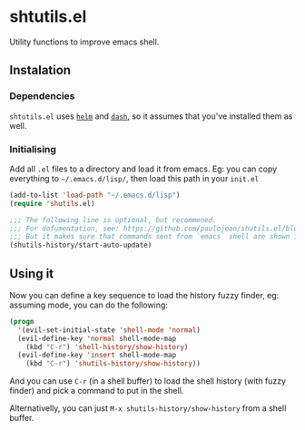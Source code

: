 # shtutils.el

Utility functions to improve emacs shell.

## Instalation

### Dependencies
`shtutils.el` uses [`helm`](https://github.com/emacs-helm/helm) and [`dash`](https://github.com/magnars/dash.el), so it assumes that you've installed them as well.

### Initialising

Add all `.el` files to a directory and load it from emacs. Eg: you can copy everything to `~/.emacs.d/lisp/`, then load this path in your `init.el`

``` el
(add-to-list 'load-path "~/.emacs.d/lisp")
(require 'shutils.el)

;;; The following line is optional, but recommened.
;;; For dofumentation, see: https://github.com/paulojean/shutils.el/blob/master/shutils-history.el
;;; But it makes sure that commands sent from `emacs` shell are shown in the list suggestions.
(shutils-history/start-auto-update)

```

## Using it

Now you can define a key sequence to load the history fuzzy finder, eg: assuming mode, you can do the following:

```el
(progn
  '(evil-set-initial-state 'shell-mode 'normal)
  (evil-define-key 'normal shell-mode-map
    (kbd "C-r") 'shell-history/show-history)
  (evil-define-key 'insert shell-mode-map
    (kbd "C-r") 'shutils-history/show-history))
```

And you can use `C-r` (in a shell buffer) to load the shell history (with fuzzy finder) and pick a command to put in the shell.

Alternativelly, you can just `M-x shutils-history/show-history` from a shell buffer.
